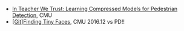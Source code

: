 

- [In Teacher We Trust: Learning Compressed Models for Pedestrian Detection](https://arxiv.org/pdf/1612.00478.pdf), CMU
- [[Git](https://github.com/peiyunh/tiny)][Finding Tiny Faces](https://arxiv.org/pdf/1612.04402.pdf), CMU 2016.12 vs PD!!
